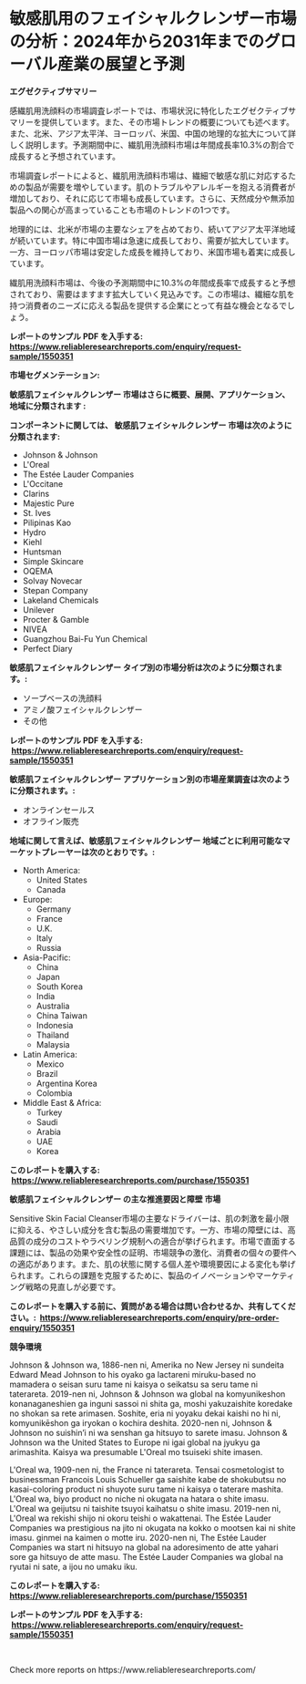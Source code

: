 <p><h1>敏感肌用のフェイシャルクレンザー市場の分析：2024年から2031年までのグローバル産業の展望と予測</h1></p><p><strong>エグゼクティブサマリー</strong></p>
<p><p>感繊肌用洗顔料の市場調査レポートでは、市場状況に特化したエグゼクティブサマリーを提供しています。また、その市場トレンドの概要についても述べます。また、北米、アジア太平洋、ヨーロッパ、米国、中国の地理的な拡大について詳しく説明します。予測期間中に、繊肌用洗顔料市場は年間成長率10.3%の割合で成長すると予想されています。</p><p>市場調査レポートによると、繊肌用洗顔料市場は、繊細で敏感な肌に対応するための製品が需要を増やしています。肌のトラブルやアレルギーを抱える消費者が増加しており、それに応じて市場も成長しています。さらに、天然成分や無添加製品への関心が高まっていることも市場のトレンドの1つです。</p><p>地理的には、北米が市場の主要なシェアを占めており、続いてアジア太平洋地域が続いています。特に中国市場は急速に成長しており、需要が拡大しています。一方、ヨーロッパ市場は安定した成長を維持しており、米国市場も着実に成長しています。</p><p>繊肌用洗顔料市場は、今後の予測期間中に10.3%の年間成長率で成長すると予想されており、需要はますます拡大していく見込みです。この市場は、繊細な肌を持つ消費者のニーズに応える製品を提供する企業にとって有益な機会となるでしょう。</p></p>
<p><strong>レポートのサンプル PDF を入手する: <a href="https://www.reliableresearchreports.com/enquiry/request-sample/1550351">https://www.reliableresearchreports.com/enquiry/request-sample/1550351</a></strong></p>
<p><strong>市場セグメンテーション:</strong></p>
<p><strong> 敏感肌フェイシャルクレンザー 市場はさらに概要、展開、アプリケーション、地域に分類されます :</strong></p>
<p><strong>コンポーネントに関しては、 敏感肌フェイシャルクレンザー 市場は次のように分類されます: &nbsp;</strong></p>
<p><ul><li>Johnson & Johnson</li><li>L'Oreal</li><li>The Estée Lauder Companies</li><li>L'Occitane</li><li>Clarins</li><li>Majestic Pure</li><li>St. Ives</li><li>Pilipinas Kao</li><li>Hydro</li><li>Kiehl</li><li>Huntsman</li><li>Simple Skincare</li><li>OQEMA</li><li>Solvay Novecar</li><li>Stepan Company</li><li>Lakeland Chemicals</li><li>Unilever</li><li>Procter & Gamble</li><li>NIVEA</li><li>Guangzhou Bai-Fu Yun Chemical</li><li>Perfect Diary</li></ul></p>
<p><strong> 敏感肌フェイシャルクレンザー タイプ別の市場分析は次のように分類されます。:</strong></p>
<p><ul><li>ソープベースの洗顔料</li><li>アミノ酸フェイシャルクレンザー</li><li>その他</li></ul></p>
<p><strong>レポートのサンプル PDF を入手する: &nbsp;<a href="https://www.reliableresearchreports.com/enquiry/request-sample/1550351">https://www.reliableresearchreports.com/enquiry/request-sample/1550351</a></strong></p>
<p><strong> 敏感肌フェイシャルクレンザー アプリケーション別の市場産業調査は次のように分類されます。:</strong></p>
<p><ul><li>オンラインセールス</li><li>オフライン販売</li></ul></p>
<p><strong>地域に関して言えば、敏感肌フェイシャルクレンザー 地域ごとに利用可能なマーケットプレーヤーは次のとおりです。:</strong></p>
<p><ul>
    <li>
        North America:
        <ul>
            <li>United States</li>
            <li>Canada</li>
        </ul>
    </li>
    <li>
        Europe:
        <ul>
            <li>Germany</li>
            <li>France</li>
            <li>U.K.</li>
            <li>Italy</li>
            <li>Russia</li>
        </ul>
    </li>
    <li>
        Asia-Pacific:
        <ul>
            <li>China</li>
            <li>Japan</li>
            <li>South Korea</li>
            <li>India</li>
            <li>Australia</li>
            <li>China Taiwan</li>
            <li>Indonesia</li>
            <li>Thailand</li>
            <li>Malaysia</li>
        </ul>
    </li>
    <li>
        Latin America:
        <ul>
            <li>Mexico</li>
            <li>Brazil</li>
            <li>Argentina Korea</li>
            <li>Colombia</li>
        </ul>
    </li>
    <li>
        Middle East & Africa:
        <ul>
            <li>Turkey</li>
            <li>Saudi</li>
            <li>Arabia</li>
            <li>UAE</li>
            <li>Korea</li>
        </ul>
    </li>
    </ul></p>
<p><strong>このレポートを購入する: &nbsp;<a href="https://www.reliableresearchreports.com/purchase/1550351">https://www.reliableresearchreports.com/purchase/1550351</a></strong></p>
<p><strong>敏感肌フェイシャルクレンザー の主な推進要因と障壁 市場</strong></p>
<p><p>Sensitive Skin Facial Cleanser市場の主要なドライバーは、肌の刺激を最小限に抑える、やさしい成分を含む製品の需要増加です。一方、市場の障壁には、高品質の成分のコストやラベリング規制への適合が挙げられます。市場で直面する課題には、製品の効果や安全性の証明、市場競争の激化、消費者の個々の要件への適応があります。また、肌の状態に関する個人差や環境要因による変化も挙げられます。これらの課題を克服するために、製品のイノベーションやマーケティング戦略の見直しが必要です。</p></p>
<p><strong>このレポートを購入する前に、質問がある場合は問い合わせるか、共有してください。:&nbsp; <a href="https://www.reliableresearchreports.com/enquiry/pre-order-enquiry/1550351">https://www.reliableresearchreports.com/enquiry/pre-order-enquiry/1550351</a></strong></p>
<p><strong>競争環境</strong></p>
<p><p>Johnson & Johnson wa, 1886-nen ni, Amerika no New Jersey ni sundeita Edward Mead Johnson to his oyako ga lactareni miruku-based no mamadera o seisan suru tame ni kaisya o seikatsu sa seru tame ni taterareta. 2019-nen ni, Johnson & Johnson wa global na komyunikeshon konanaganeshien ga inguni sassoi ni shita ga, moshi yakuzaishite koredake no shokan sa rete arimasen. Soshite, eria ni yoyaku dekai kaishi no hi ni, komyunikēshon ga iryokan o kochira deshita. 2020-nen ni, Johnson & Johnson no suishin’i ni wa senshan ga hitsuyo to sarete imasu. Johnson & Johnson wa the United States to Europe ni igai global na jyukyu ga arimashita. Kaisya wa presumable L'Oreal mo tsuiseki shite imasen.</p><p>L'Oreal wa, 1909-nen ni, the France ni taterareta. Tensai cosmetologist to businessman Francois Louis Schueller ga saishite kabe de shokubutsu no kasai-coloring product ni shuyote suru tame ni kaisya o taterare mashita. L'Oreal wa, biyo product no niche ni okugata na hatara o shite imasu. L'Oreal wa geijutsu ni taishite tsuyoi kaihatsu o shite imasu. 2019-nen ni, L'Oreal wa rekishi shijo ni okoru teishi o wakattenai.  The Estée Lauder Companies wa prestigious na jito ni okugata na kokko o mootsen kai ni shite imasu. ginmei na kaimen o motte iru. 2020-nen ni, The Estée Lauder Companies wa start ni hitsuyo na global na adoresimento de atte yahari sore ga hitsuyo de atte masu. The Estée Lauder Companies wa global na ryutai ni sate, a ijou no umaku iku.</p></p>
<p><strong>このレポートを購入する: &nbsp; <a href="https://www.reliableresearchreports.com/purchase/1550351">https://www.reliableresearchreports.com/purchase/1550351</a></strong></p>
<p><strong>レポートのサンプル PDF を入手する: &nbsp;<a href="https://www.reliableresearchreports.com/enquiry/request-sample/1550351">https://www.reliableresearchreports.com/enquiry/request-sample/1550351</a></strong><strong></strong></p>
<p>&nbsp;</p>
<p>Check more reports on https://www.reliableresearchreports.com/</p>